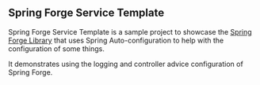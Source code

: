 ## Spring Forge Service Template

Spring Forge Service Template is a sample project to showcase the [Spring Forge Library](https://github.com/filipve1994/spring-forge) that uses Spring
Auto-configuration to help with the configuration of some things.

It demonstrates using the logging and controller advice configuration of Spring Forge.

